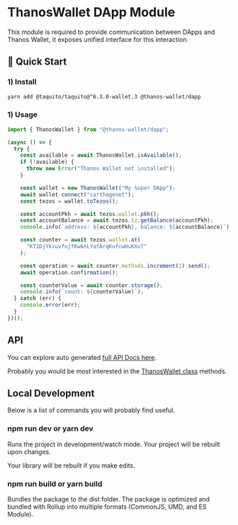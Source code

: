 # ThanosWallet DApp Module

This module is required to provide communication between DApps and Thanos Wallet, it exposes unified interface for this interaction.

## 🚀 Quick Start

### 1) Install

```bash
yarn add @taquito/taquito@^6.3.0-wallet.3 @thanos-wallet/dapp
```

### 1) Usage

```typescript
import { ThanosWallet } from "@thanos-wallet/dapp";

(async () => {
  try {
    const available = await ThanosWallet.isAvailable();
    if (!available) {
      throw new Error("Thanos Wallet not installed");
    }

    const wallet = new ThanosWallet("My Super DApp");
    await wallet.connect("carthagenet");
    const tezos = wallet.toTezos();

    const accountPkh = await tezos.wallet.pkh();
    const accountBalance = await tezos.tz.getBalance(accountPkh);
    console.info(`address: ${accountPkh}, balance: ${accountBalance}`);

    const counter = await tezos.wallet.at(
      "KT1DjYkruvfujfKw6nLYafArqKufcwHuKXvT"
    );

    const operation = await counter.methods.increment(1).send();
    await operation.confirmation();

    const counterValue = await counter.storage();
    console.info(`count: ${counterValue}`);
  } catch (err) {
    console.error(err);
  }
})();
```

## API

You can explore auto generated [full API Docs here](docs/README.md).

Probably you would be most interested in the [ThanosWallet class](docs/classes/thanoswallet.md) methods.

## Local Development

Below is a list of commands you will probably find useful.

### npm run dev or yarn dev

Runs the project in development/watch mode. Your project will be rebuilt upon changes.

Your library will be rebuilt if you make edits.

### npm run build or yarn build

Bundles the package to the dist folder.
The package is optimized and bundled with Rollup into multiple formats (CommonJS, UMD, and ES Module).
